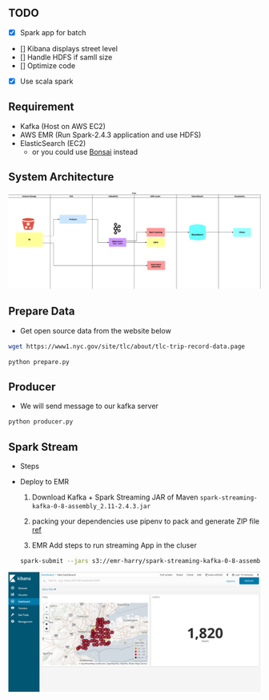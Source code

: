 
## TODO
* [x] Spark app for batch
* [] Kibana displays street level
* [] Handle HDFS if samll size
* [] Optimize code
* [x] Use scala spark


## Requirement
* Kafka (Host on AWS EC2)
* AWS EMR (Run Spark-2.4.3 application and use HDFS)
* ElasticSearch (EC2)
    - or you could use [Bonsai](https://bonsai.io) instead

## System Architecture
<img src="./img/flowchart.png" height=auto>

## Prepare Data
* Get open source data from the website below

```bash
wget https://www1.nyc.gov/site/tlc/about/tlc-trip-record-data.page
```

```bash
python prepare.py
```
## Producer
* We will send message to our kafka server

```bash
python producer.py
```

## Spark Stream

* Steps

* Deploy to EMR
  1. Download Kafka + Spark Streaming JAR of Maven `spark-streaming-kafka-0-8-assembly_2.11-2.4.3.jar`

  2. packing your dependencies
  use pipenv to pack and generate ZIP file
  [ref](https://realpython.com/pipenv-guide/)

  3. EMR Add steps to run streaming App in the cluser

    ```bash
    spark-submit --jars s3://emr-harry/spark-streaming-kafka-0-8-assembly_2.11-2.4.3.jar --master yarn --deploy-mode cluster --num-executors 3 --executor-cores 3 --executor-memory 3g --py-files s3://emr-harry/project.zip s3://emr-harry/taxiSparkStreaming.py
    ```

<img src="./img/Dashboard.png" height=auto>
